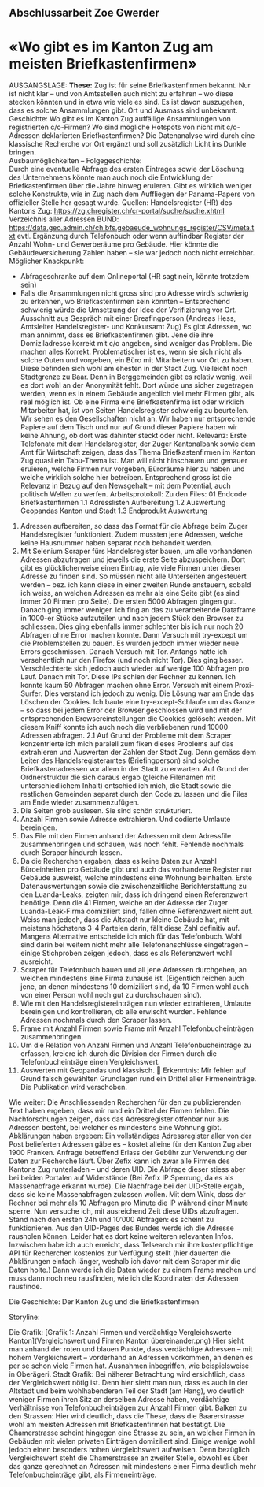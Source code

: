 ## Abschlussarbeit Zoe Gwerder
# «Wo gibt es im Kanton Zug am meisten Briefkastenfirmen»

AUSGANGSLAGE:
**These:** 
Zug ist für seine Briefkastenfirmen bekannt. Nur ist nicht klar – und von Amtsstellen auch nicht zu erfahren – wo diese stecken könnten und in etwa wie viele es sind. Es ist davon auszugehen, dass es solche Ansammlungen gibt. Ort und Ausmass sind unbekannt. 
Geschichte:
Wo gibt es im Kanton Zug auffällige Ansammlungen von registrierten c/o-Firmen? Wo sind mögliche Hotspots von nicht mit c/o-Adressen deklarierten Briefkastenfirmen? Die Datenanalyse wird durch eine klassische Recherche vor Ort ergänzt und soll zusätzlich Licht ins Dunkle bringen.  
Ausbaumöglichkeiten – Folgegeschichte:  
Durch eine eventuelle Abfrage des ersten Eintrages sowie der Löschung des Unternehmens könnte man auch noch die Entwicklung der Briefkastenfirmen über die Jahre hinweg eruieren. Gibt es wirklich weniger solche Konstrukte, wie in Zug nach dem Auffliegen der Panama-Papers von offizieller Stelle her gesagt wurde.
Quellen: 
Handelsregister (HR) des Kantons Zug: https://zg.chregister.ch/cr-portal/suche/suche.xhtml
Verzeichnis aller Adressen BUND:   https://data.geo.admin.ch/ch.bfs.gebaeude_wohnungs_register/CSV/meta.txt
evtl. Ergänzung durch Telefonbuch oder wenn auffindbar Register der Anzahl Wohn- und Gewerberäume pro Gebäude. Hier könnte die Gebäudeversicherung Zahlen haben – sie war jedoch noch nicht erreichbar. 
Möglicher Knackpunkt:
-	Abfrageschranke auf dem Onlineportal (HR sagt nein, könnte trotzdem sein) 
-	Falls die Ansammlungen nicht gross sind pro Adresse wird’s schwierig zu erkennen, wo Briefkastenfirmen sein könnten – Entsprechend schwierig würde die Umsetzung der Idee der Verifizierung vor Ort.  
Ausschnitt aus Gespräch mit einer Breafingperson (Andreas Hess, Amtsleiter Handelsregister- und Konkursamt Zug)
Es gibt Adressen, wo man annimmt, dass es Briefkastenfirmen gibt. Jene die ihre Domiziladresse korrekt mit c/o angeben, sind weniger das Problem. Die machen alles Korrekt. Problematischer ist es, wenn sie sich nicht als solche Outen und vorgeben, ein Büro mit Mitarbeitern vor Ort zu haben. 
Diese befinden sich wohl am ehesten in der Stadt Zug. Vielleicht noch Stadtgrenze zu Baar. Denn in Berggemeinden gibt es relativ wenig, weil es dort wohl an der Anonymität fehlt. Dort würde uns sicher zugetragen werden, wenn es in einem Gebäude angeblich viel mehr Firmen gibt, als real möglich ist.
Ob eine Firma eine Briefkastenfirma ist oder wirklich Mitarbeiter hat, ist von Seiten Handelsregister schwierig zu beurteilen. Wir sehen es den Gesellschaften nicht an. Wir haben nur entsprechende Papiere auf dem Tisch und nur auf Grund dieser Papiere haben wir keine Ahnung, ob dort was dahinter steckt oder nicht. 
Relevanz:
Erste Telefonate mit dem Handelsregister, der Zuger Kantonalbank sowie dem Amt für Wirtschaft zeigen, dass das Thema Briefkastenfirmen im Kanton Zug quasi ein Tabu-Thema ist. Man will nicht hinschauen und genauer eruieren, welche Firmen nur vorgeben, Büroräume hier zu haben und welche wirklich solche hier betreiben. Entsprechend gross ist die Relevanz in Bezug auf den Newsgehalt – mit dem Potential, auch politisch Wellen zu werfen. 
Arbeitsprotokoll:
Zu den Files:
01 Endcode Briefkastenfirmen
1.1 Adresslisten Aufbereitung
1.2 Auswertung Geopandas Kanton und Stadt
1.3 Endprodukt Auswertung
1.	Adressen aufbereiten, so dass das Format für die Abfrage beim Zuger Handelsregister funktioniert. Zudem mussten jene Adressen, welche keine Hausnummer haben separat noch behandelt werden.   
2.	Mit Selenium Scraper fürs Handelsregister bauen, um alle vorhandenen Adressen abzufragen und jeweils die erste Seite abzuspeichern. Dort gibt es glücklicherweise einen Eintrag, wie viele Firmen unter dieser Adresse zu finden sind. So müssen nicht alle Unterseiten angesteuert werden – bez. ich kann diese in einer zweiten Runde ansteuern, sobald ich weiss, an welchen Adressen es mehr als eine Seite gibt (es sind immer 20 Firmen pro Seite).
Die ersten 5000 Abfragen gingen gut. Danach ging immer weniger. Ich fing an das zu verarbeitende Dataframe in 1000-er Stücke aufzuteilen und nach jedem Stück den Browser zu schliessen. Dies ging ebenfalls immer schlechter bis ich nur noch 20 Abfragen ohne Error machen konnte. Dann Versuch mit try-except um die Problemstellen zu bauen. Es wurden jedoch immer wieder neue Errors geschmissen. Danach Versuch mit Tor. Anfangs hatte ich versehentlich nur den Firefox (und noch nicht Tor). Dies ging besser. Verschlechterte sich jedoch auch wieder auf wenige 100 Abfragen pro Lauf. Danach mit Tor. Diese IPs schien der Rechner zu kennen. Ich konnte kaum 50 Abfragen machen ohne Error. Versuch mit einem Proxi-Surfer. Dies verstand ich jedoch zu wenig. Die Lösung war am Ende das Löschen der Cookies. Ich baute eine try-except-Schlaufe um das Ganze – so dass bei jedem Error der Browser geschlossen wird und mit der entsprechenden Browsereinstellungen die Cookies gelöscht werden. Mit diesem Kniff konnte ich auch noch die verbliebenen rund 10000 Adressen abfragen. 
2.1  Auf Grund der Probleme mit dem Scraper konzentrierte ich mich paralell zum fixen dieses Problems auf das extrahieren und Auswerten der Zahlen der Stadt Zug. Denn gemäss dem Leiter des Handelsregisteramtes (Briefingperson) sind solche Briefkastenadressen vor allem in der Stadt zu erwarten. Auf Grund der Ordnerstruktur die sich daraus ergab (gleiche Filenamen mit unterschiedlichem Inhalt) entschied ich mich, die Stadt sowie die restlichen Gemeinden separat durch den Code zu lassen und die Files am Ende wieder zusammenzufügen.  
3.	Die Seiten grob auslesen. Sie sind schön strukturiert. 
4.	Anzahl Firmen sowie Adresse extrahieren. Und codierte Umlaute bereinigen.
5.	Das File mit den Firmen anhand der Adressen mit dem Adressfile zusammenbringen und schauen, was noch fehlt. Fehlende nochmals durch Scraper hindurch lassen.
6.	Da die Recherchen ergaben, dass es keine Daten zur Anzahl Büroeinheiten pro Gebäude gibt und auch das vorhandene Register nur Gebäude ausweist, welche mindestens eine Wohnung beinhalten. Erste Datenauswertungen sowie die zwischenzeitliche Berichterstattung zu den Luanda-Leaks, zeigten mir, dass ich dringend einen Referenzwert benötige. Denn die 41 Firmen, welche an der Adresse der Zuger Luanda-Leak-Firma domiziliert sind, fallen ohne Referenzwert nicht auf. Weiss man jedoch, dass die Altstadt nur kleine Gebäude hat, mit meistens höchstens 3-4 Parteien darin, fällt diese Zahl definitiv auf.
Mangens Alternative entscheide ich mich für das Telefonbuch. Wohl sind darin bei weitem nicht mehr alle Telefonanschlüsse eingetragen – einige Stichproben zeigen jedoch, dass es als Referenzwert wohl ausreicht.
7.	Scraper für Telefonbuch bauen und all jene Adressen durchgehen, an welchen mindestens eine Firma zuhause ist. (Eigentlich reichen auch jene, an denen mindestens 10 domiziliert sind, da 10 Firmen wohl auch von einer Person wohl noch gut zu durchschauen sind). 
8.	Wie mit den Handelsregistereinträgen nun wieder extrahieren, Umlaute bereinigen und kontrollieren, ob alle erwischt wurden. Fehlende Adressen nochmals durch den Scraper lassen.
9.	Frame mit Anzahl Firmen sowie Frame mit Anzahl Telefonbucheinträgen zusammenbringen.
10.	Um die Relation von Anzahl Firmen und Anzahl Telefonbucheinträge zu erfassen, kreiere ich durch die Division der Firmen durch die Telefonbucheinträge einen Vergleichswert.
11.	Auswerten mit Geopandas und klassisch.
	Erkenntnis: Mir fehlen auf Grund falsch gewählten Grundlagen rund ein Drittel aller Firmeneinträge. Die Publikation wird verschoben.

Wie weiter:
Die Anschliessenden Recherchen für den zu publizierenden Text haben ergeben, dass mir rund ein Drittel der Firmen fehlen. Die Nachforschungen zeigen, dass das Adressregister offenbar nur aus Adressen besteht, bei welcher es mindestens eine Wohnung gibt. 
Abklärungen haben ergeben: Ein vollständiges Adressregister aller von der Post belieferten Adressen gäbe es – kostet alleine für den Kanton Zug aber 1900 Franken. Anfrage betreffend Erlass der Gebühr zur Verwendung der Daten zur Recherche läuft.
Über Zefix kann ich zwar alle Firmen des Kantons Zug runterladen – und deren UID. Die Abfrage dieser stiess aber bei beiden Portalen auf Widerstände (Bei Zefix IP Sperrung, da es als Massenabfrage erkannt wurde). Die Nachfrage bei der UID-Stelle ergab, dass sie keine Massenabfragen zulassen wollen. Mit dem Wink, dass der Rechner bei mehr als 10 Abfragen pro Minute die IP während einer Minute sperre. Nun versuche ich, mit ausreichend Zeit diese UIDs abzufragen. Stand nach den ersten 24h und 10‘000 Abfragen: es scheint zu funktionieren. 
Aus den UID-Pages des Bundes werde ich die Adresse rausholen können. Leider hat es dort keine weiteren relevanten Infos. 
Inzwischen habe ich auch erreicht, dass Telsearch mir ihre kostenpflichtige API für Recherchen kostenlos zur Verfügung stellt (hier dauerten die Abklärungen einfach länger, weshalb ich davor mit dem Scraper mir die Daten holte.)
Dann werde ich die Daten wieder zu einem Frame machen und muss dann noch neu rausfinden, wie ich die Koordinaten der Adressen rausfinde.







Die Geschichte: 
Der Kanton Zug und die Briefkastenfirmen

Storyline:


Die Grafik:
[Grafik 1: Anzahl Firmen und verdächtige Vergleichswerte Kanton](Vergleichswert und Firmen Kanton übereinander.png)
Hier sieht man anhand der roten und blauen Punkte, dass verdächtige Adressen – mit hohem Vergleichswert – vorderhand an Adressen vorkommen, an denen es per se schon viele Firmen hat. Ausnahmen inbegriffen, wie beispielsweise in Oberägeri. 
Stadt Grafik:
Bei näherer Betrachtung wird ersichtlich, dass der Vergleichswert nötig ist. Denn hier sieht man nun, dass es auch in der Altstadt und beim wohlhabenderen Teil der Stadt (am Hang), wo deutlich weniger Firmen ihren Sitz an derselben Adresse haben, verdächtige Verhältnisse von Telefonbucheinträgen zur Anzahl Firmen gibt. 
Balken zu den Strassen:
Hier wird deutlich, dass die These, dass die Baarerstrasse wohl am meisten Adressen mit Briefkastenfirmen hat bestätigt. Die Chamerstrasse scheint hingegen eine Strasse zu sein, an welcher Firmen in Gebäuden mit vielen privaten Einträgen domiziliert sind. Einige wenige wohl jedoch einen besonders hohen Vergleichswert aufweisen. Denn bezüglich Vergleichswert steht die Chamerstrasse an zweiter Stelle, obwohl es über das ganze gerechnet an Adressen mit mindestens einer Firma deutlich mehr Telefonbucheinträge gibt, als Firmeneinträge.


